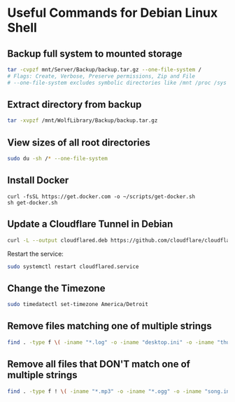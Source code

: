# Useful Commands for Debian Linux Shell

## Backup full system to mounted storage
```sh
tar -cvpzf mnt/Server/Backup/backup.tar.gz --one-file-system /
# Flags: Create, Verbose, Preserve permissions, Zip and File
# --one-file-system excludes symbolic directories like /mnt /proc /sys /d
```
## Extract directory from backup
```sh
tar -xvpzf /mnt/WolfLibrary/Backup/backup.tar.gz
```
## View sizes of all root directories
```sh
sudo du -sh /* --one-file-system
```
## Install Docker
```
curl -fsSL https://get.docker.com -o ~/scripts/get-docker.sh
sh get-docker.sh
```
## Update a Cloudflare Tunnel in Debian
```sh
curl -L --output cloudflared.deb https://github.com/cloudflare/cloudflared/releases/latest/download/cloudflared-linux-amd64.deb && sudo dpkg -i cloudflared.deb 
```
Restart the service:
```sh
sudo systemctl restart cloudflared.service
```
## Change the Timezone
```sh
sudo timedatectl set-timezone America/Detroit
```
## Remove files matching one of multiple strings
```sh
find . -type f \( -iname "*.log" -o -iname "desktop.ini" -o -iname "thumbs.db" -o -iname "._*" \) -exec rm -v {} \;
```
## Remove all files that DON'T match one of multiple strings
```sh
find . -type f ! \( -iname "*.mp3" -o -iname "*.ogg" -o -iname "song.ini" -o -iname "*.wma" -o -iname "*.m4a" -o -iname "*.flac" -o -iname "*.wav" \) -exec rm -v {} \;
```
